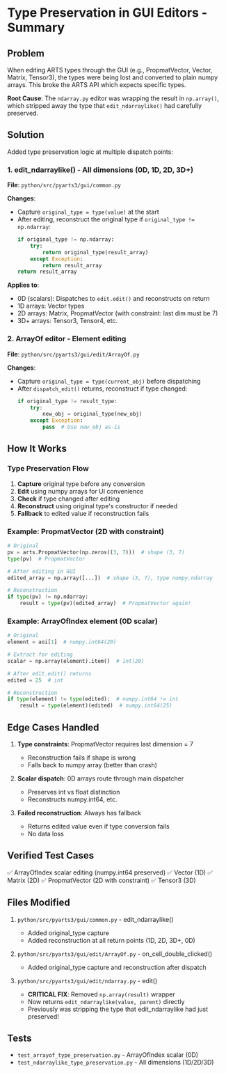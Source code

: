 # Type Preservation in GUI Editors - Summary

## Problem
When editing ARTS types through the GUI (e.g., PropmatVector, Vector, Matrix, Tensor3), the types were being lost and converted to plain numpy arrays. This broke the ARTS API which expects specific types.

**Root Cause**: The `ndarray.py` editor was wrapping the result in `np.array()`, which stripped away the type that `edit_ndarraylike()` had carefully preserved.

## Solution
Added type preservation logic at multiple dispatch points:

### 1. edit_ndarraylike() - All dimensions (0D, 1D, 2D, 3D+)
**File**: `python/src/pyarts3/gui/common.py`

**Changes**:
- Capture `original_type = type(value)` at the start
- After editing, reconstruct the original type if `original_type != np.ndarray`:
  ```python
  if original_type != np.ndarray:
      try:
          return original_type(result_array)
      except Exception:
          return result_array
  return result_array
  ```

**Applies to**:
- 0D (scalars): Dispatches to `edit.edit()` and reconstructs on return
- 1D arrays: Vector types
- 2D arrays: Matrix, PropmatVector (with constraint: last dim must be 7)
- 3D+ arrays: Tensor3, Tensor4, etc.

### 2. ArrayOf editor - Element editing
**File**: `python/src/pyarts3/gui/edit/ArrayOf.py`

**Changes**:
- Capture `original_type = type(current_obj)` before dispatching
- After `dispatch_edit()` returns, reconstruct if type changed:
  ```python
  if original_type != result_type:
      try:
          new_obj = original_type(new_obj)
      except Exception:
          pass  # Use new_obj as-is
  ```

## How It Works

### Type Preservation Flow
1. **Capture** original type before any conversion
2. **Edit** using numpy arrays for UI convenience
3. **Check** if type changed after editing
4. **Reconstruct** using original type's constructor if needed
5. **Fallback** to edited value if reconstruction fails

### Example: PropmatVector (2D with constraint)
```python
# Original
pv = arts.PropmatVector(np.zeros((3, 7)))  # shape (3, 7)
type(pv)  # PropmatVector

# After editing in GUI
edited_array = np.array([...])  # shape (3, 7), type numpy.ndarray

# Reconstruction
if type(pv) != np.ndarray:
    result = type(pv)(edited_array)  # PropmatVector again!
```

### Example: ArrayOfIndex element (0D scalar)
```python
# Original
element = aoi[1]  # numpy.int64(20)

# Extract for editing
scalar = np.array(element).item()  # int(20)

# After edit.edit() returns
edited = 25  # int

# Reconstruction
if type(element) != type(edited):  # numpy.int64 != int
    result = type(element)(edited)  # numpy.int64(25)
```

## Edge Cases Handled

1. **Type constraints**: PropmatVector requires last dimension = 7
   - Reconstruction fails if shape is wrong
   - Falls back to numpy array (better than crash)

2. **Scalar dispatch**: 0D arrays route through main dispatcher
   - Preserves int vs float distinction
   - Reconstructs numpy.int64, etc.

3. **Failed reconstruction**: Always has fallback
   - Returns edited value even if type conversion fails
   - No data loss

## Verified Test Cases

✅ ArrayOfIndex scalar editing (numpy.int64 preserved)
✅ Vector (1D)
✅ Matrix (2D)
✅ PropmatVector (2D with constraint)
✅ Tensor3 (3D)

## Files Modified

1. `python/src/pyarts3/gui/common.py` - edit_ndarraylike()
   - Added original_type capture
   - Added reconstruction at all return points (1D, 2D, 3D+, 0D)

2. `python/src/pyarts3/gui/edit/ArrayOf.py` - on_cell_double_clicked()
   - Added original_type capture and reconstruction after dispatch

3. `python/src/pyarts3/gui/edit/ndarray.py` - edit()
   - **CRITICAL FIX**: Removed `np.array(result)` wrapper
   - Now returns `edit_ndarraylike(value, parent)` directly
   - Previously was stripping the type that edit_ndarraylike had just preserved!

## Tests

- `test_arrayof_type_preservation.py` - ArrayOfIndex scalar (0D)
- `test_ndarraylike_type_preservation.py` - All dimensions (1D/2D/3D)
